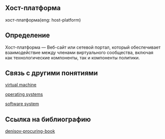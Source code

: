 ## Хост-платформа
хост-платформа(eng: host-platform) 

## Определение
Хост-платформа — Веб-сайт или сетевой портал, который обеспечивает взаимодействие между членами виртуального сообщества, включая как технологические компоненты, так и компоненты политики.
## Связь с другими понятиями

[virtual machine](https://github.com/vernikkkkkkkkkkkkkkkkkkk/concept/blob/main/virtual%20machines/virtual%20machines/virtual%20machines.md)

[operating systems](https://github.com/vernikkkkkkkkkkkkkkkkkkk/concept/blob/main/virtual%20machines/virtual%20machines/operating%20systems.md)

[software system](https://github.com/vernikkkkkkkkkkkkkkkkkkk/concept/blob/main/virtual%20machines/virtual%20machines/software%20system.md)

## Cсылка на библиографию
[denisov-procuring-book](https://github.com/vernikkkkkkkkkkkkkkkkkkk/concept/blob/main/bibliography/virtual%20machines/denisov-procuring-book.md)

